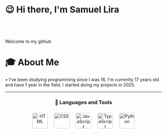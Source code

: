 <h1>😉 Hi there, I'm Samuel Lira</h1>

<p style="color:#ffffff; font-size:24px;"><strong>Student | Developer
</strong></p>
<p>
Welcome to my github
</p>

<h1>🎓 About Me</h1>
• I've been studying programming since I was 16, I'm currently 17 years old and have 1 year in the field, I started doing my projects in 2025.

---

<h3 align="center">🚀 Languages and Tools</h3>

<p align="center">
  <img src="https://cdn.jsdelivr.net/gh/devicons/devicon/icons/html5/html5-original.svg" 
       alt="HTML" width="50" height="50" 
       style="background-color: white; padding: 8px; border-radius: 12px;"/>
  <img src="https://cdn.jsdelivr.net/gh/devicons/devicon/icons/css3/css3-original.svg" 
       alt="CSS" width="50" height="50" 
       style="background-color: white; padding: 8px; border-radius: 12px;"/>
  <img src="https://cdn.jsdelivr.net/gh/devicons/devicon/icons/javascript/javascript-original.svg" 
       alt="JavaScript" width="50" height="50" 
       style="background-color: white; padding: 8px; border-radius: 12px;"/>
 <img src="https://cdn.jsdelivr.net/gh/devicons/devicon@latest/icons/typescript/typescript-original.svg" 
       alt="TypeScript" width="50" height="50" 
       style="background-color: white; padding: 8px; border-radius: 12px;"/>
<img src="https://cdn.jsdelivr.net/gh/devicons/devicon@latest/icons/python/python-original.svg" 
       alt="Python" width="50" height="50" 
       style="background-color: white; padding: 8px; border-radius: 12px;"/>
</p>
